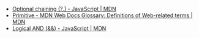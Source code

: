 - [Optional chaining (?.) - JavaScript | MDN](https://developer.mozilla.org/en-US/docs/Web/JavaScript/Reference/Operators/Optional_chaining)
- [Primitive - MDN Web Docs Glossary: Definitions of Web-related terms | MDN](https://developer.mozilla.org/en-US/docs/Glossary/Primitive)
- [Logical AND (&&) - JavaScript | MDN](https://developer.mozilla.org/en-US/docs/Web/JavaScript/Reference/Operators/Logical_AND)
